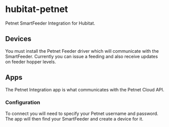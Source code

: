 # hubitat-petnet
Petnet SmartFeeder Integration for Hubitat. 
 

## Devices
You must install the Petnet Feeder driver which will communicate with the SmartFeeder. Currently you can issue a feeding and also receive updates on feeder hopper levels.

## Apps
The Petnet Integration app is what communicates with the Petnet Cloud API.

### Configuration
To connect you will need to specify your Petnet username and password. The app will then find your SmartFeeder and create a device for it. 
